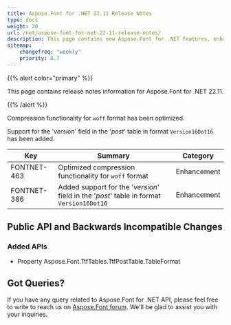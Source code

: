 ```yaml
---
title: Aspose.Font for .NET 22.11 Release Notes
type: docs
weight: 20
url: /net/aspose-font-for-net-22-11-release-notes/
description: This page contains new Aspose.Font for .NET features, enhancement, and bug fixes in 2022, version 22.11. 
sitemap:
    changefreq: "weekly"
    priority: 0.7
---
```


{{% alert color="primary" %}} 

This page contains release notes information for Aspose.Font for .NET 22.11.

{{% /alert %}} 

Compression functionality for `woff` format has been optimized.

Support for the '*version*' field in the '*post*' table in format `Version16Dot16` has been added.

| Key | Summary | Category |
|---|---|---|
| FONTNET-463 | Optimized compression functionality for `woff` format | Enhancement |
| FONTNET-386 | Added support for the '*version*' field in the '*post*' table in format `Version16Dot16` | Enhancement |

## Public API and Backwards Incompatible Changes

### Added APIs
* Property Aspose.Font.TtfTables.TtfPostTable.TableFormat
## Got Queries?
If you have any query related to Aspose.Font for .NET API, please feel free to write to reach us on [Aspose.Font forum](https://forum.aspose.com/c/font/). We'll be glad to assist you with your inquiries.

